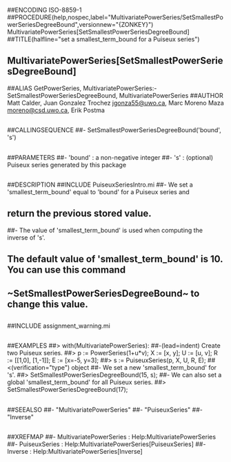 ##ENCODING ISO-8859-1
##PROCEDURE(help,nospec,label="MultivariatePowerSeries/SetSmallestPowerSeriesDegreeBound",versionnew="{ZONKEY}") MultivariatePowerSeries[SetSmallestPowerSeriesDegreeBound]
##TITLE(halfline="set a smallest_term_bound for a Puiseux series")
##    MultivariatePowerSeries[SetSmallestPowerSeriesDegreeBound]
##ALIAS GetPowerSeries, MultivariatePowerSeries:-SetSmallestPowerSeriesDegreeBound, MultivariatePowerSeries
##AUTHOR Matt Calder, Juan Gonzalez Trochez jgonza55@uwo.ca, Marc Moreno Maza moreno@csd.uwo.ca, Erik Postma
##
##CALLINGSEQUENCE
##- SetSmallestPowerSeriesDegreeBound('bound', 's')
##
##PARAMETERS
##-	'bound' : a non-negative integer
##- 's' : (optional) Puiseux series generated by this package
##
##DESCRIPTION
##INCLUDE PuiseuxSeriesIntro.mi
##- We set a 'smallest_term_bound' equal to 'bound' for a Puiseux series and
##	return the previous stored value.
##-	The value of 'smallest_term_bound' is used when computing the inverse of 's'. 
##	The default value of 'smallest_term_bound' is 10. You can use this command 
##	~SetSmallestPowerSeriesDegreeBound~ to change this value.
##
##INCLUDE assignment_warning.mi
##
##EXAMPLES
##> with(MultivariatePowerSeries):
##-(lead=indent) Create two Puiseux series. 
##> p := PowerSeries(1+u*v); X := [x, y]; U := [u, v]; R := [[1,0], [1,-1]]; E := [x=-5, y=3];
##> s := PuiseuxSeries(p, X, U, R, E);
##<(verification="type") object
##- We set a new 'smallest_term_bound' for 's'.
##> SetSmallestPowerSeriesDegreeBound(15, s);
##- We can also set a global 'smallest_term_bound' for all Puiseux series.
##> SetSmallestPowerSeriesDegreeBound(17);
##
##SEEALSO
##- "MultivariatePowerSeries"
##- "PuiseuxSeries"
##- "Inverse"
## 
##XREFMAP
##- MultivariatePowerSeries : Help:MultivariatePowerSeries
##- PuiseuxSeries : Help:MultivariatePowerSeries[PuiseuxSeries]
##- Inverse : Help:MultivariatePowerSeries[Inverse]
